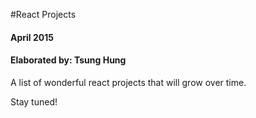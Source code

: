 #React Projects
#### April 2015
#### Elaborated by: Tsung Hung

A list of wonderful react projects that will grow over time.

Stay tuned!
